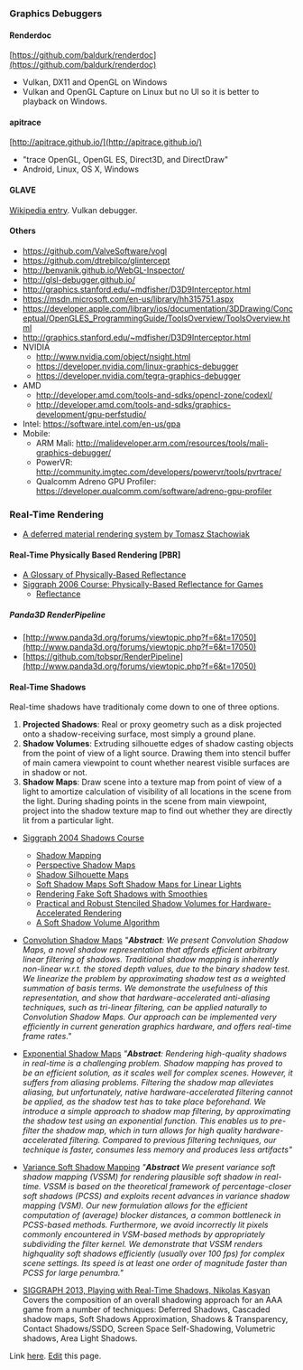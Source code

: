 ### Graphics Debuggers

#### Renderdoc
[https://github.com/baldurk/renderdoc](https://github.com/baldurk/renderdoc)

* Vulkan, DX11 and OpenGL on Windows
* Vulkan and OpenGL Capture on Linux but no UI so it is better to playback on Windows.

#### apitrace
[http://apitrace.github.io/](http://apitrace.github.io/)

* "trace OpenGL, OpenGL ES, Direct3D, and DirectDraw"
* Android, Linux, OS X, Windows

#### GLAVE
[Wikipedia entry](https://en.wikipedia.org/wiki/GLAVE_(software)).
Vulkan debugger.

#### Others

* <https://github.com/ValveSoftware/vogl>
* <https://github.com/dtrebilco/glintercept>
* <http://benvanik.github.io/WebGL-Inspector/>
* <http://glsl-debugger.github.io/>
* <http://graphics.stanford.edu/~mdfisher/D3D9Interceptor.html>
* <https://msdn.microsoft.com/en-us/library/hh315751.aspx>
* <https://developer.apple.com/library/ios/documentation/3DDrawing/Conceptual/OpenGLES_ProgrammingGuide/ToolsOverview/ToolsOverview.html>
* <http://graphics.stanford.edu/~mdfisher/D3D9Interceptor.html>
* NVIDIA
    * <http://www.nvidia.com/object/nsight.html>
    * <https://developer.nvidia.com/linux-graphics-debugger>
    * <https://developer.nvidia.com/tegra-graphics-debugger>
* AMD
    * <http://developer.amd.com/tools-and-sdks/opencl-zone/codexl/>
    * <http://developer.amd.com/tools-and-sdks/graphics-development/gpu-perfstudio/>
* Intel: <https://software.intel.com/en-us/gpa>
* Mobile:
    * ARM Mali: <http://malideveloper.arm.com/resources/tools/mali-graphics-debugger/>
    * PowerVR: <http://community.imgtec.com/developers/powervr/tools/pvrtrace/>
    * Qualcomm Adreno GPU Profiler: <https://developer.qualcomm.com/software/adreno-gpu-profiler>

### Real-Time Rendering

*  [A deferred material rendering system by Tomasz Stachowiak](https://onedrive.live.com/view.aspx?resid=EBE7DEDA70D06DA0!115&app=PowerPoint&authkey=!AP-pDh4IMUug6vs)
 
#### Real-Time Physically Based Rendering [PBR]

* [A Glossary of Physically-Based Reflectance](http://web.archive.org/web/20180218190946/http://jankautz.com/courses/GameCourse/08_Glossary.pdf)
* [Siggraph 2006 Course: Physically-Based Reflectance for Games](http://web.archive.org/web/20161027153222/http://jankautz.com/courses/GameCourse/)
    * [Reflectance](http://web.archive.org/web/20170403181313/http://jankautz.com/courses/GameCourse/02_Reflectance.pdf)

##### Panda3D RenderPipeline

* [http://www.panda3d.org/forums/viewtopic.php?f=6&t=17050](http://www.panda3d.org/forums/viewtopic.php?f=6&t=17050)
* [https://github.com/tobspr/RenderPipeline](http://www.panda3d.org/forums/viewtopic.php?f=6&t=17050)


#### Real-Time Shadows

Real-time shadows have traditionaly come down to one of three options.

1. **Projected Shadows**: Real or proxy geometry such as a disk projected onto a shadow-receiving surface, most simply a ground plane.
1. **Shadow Volumes**: Extruding silhouette edges of shadow casting objects from the point of view of a light source.
                           Drawing them into stencil buffer of main camera viewpoint to count whether nearest visible surfaces are in shadow or not. 
1. **Shadow Maps**: Draw scene into a texture map from point of view of a light to amortize calculation of visibility of all locations in the scene
                        from the light.
                        During shading points in the scene from main viewpoint, project into the shadow texture map to find out whether they are
                        directly lit from a particular light.

* [Siggraph 2004 Shadows Course](http://web.archive.org/web/20161027151834/http://jankautz.com/courses/ShadowCourse/)
    * [Shadow Mapping](http://web.archive.org/web/20170403184159/http://jankautz.com/courses/ShadowCourse/02-ShadowMaps.pdf)
    * [Perspective Shadow Maps](http://web.archive.org/web/20170403124905/http://jankautz.com/courses/ShadowCourse/03-PerspectiveSM.pdf)
    * [Shadow Silhouette Maps](http://web.archive.org/web/20170403181420/http://jankautz.com/courses/ShadowCourse/04-SilhouetteMap.pdf)
    * [Soft Shadow Maps Soft Shadow Maps
for Linear Lights](http://web.archive.org/web/20170403134344/http://jankautz.com/courses/ShadowCourse/05-LinearLights.pdf)
    * [Rendering Fake Soft Shadows
with Smoothies](http://web.archive.org/web/20170403181149/http://jankautz.com/courses/ShadowCourse/06-Smoothies.pdf)
    * [Practical and Robust Stenciled Shadow Volumes for
Hardware-Accelerated Rendering ](http://web.archive.org/web/20180218185437/http://jankautz.com/courses/ShadowCourse/07-ShadowVolumes.pdf)
    * [A Soft Shadow Volume Algorithm](http://web.archive.org/web/20170403134902/http://jankautz.com/courses/ShadowCourse/08-SoftShadowVolumes.pdf)

* [Convolution Shadow Maps](http://web.archive.org/web/20161027151805/http://jankautz.com/publications/csmEGSR07.pdf)
  _"**Abstract**:
  We present Convolution Shadow Maps, a novel shadow representation that affords efficient arbitrary linear filtering
  of shadows. Traditional shadow mapping is inherently non-linear w.r.t. the stored depth values, due to the
  binary shadow test. We linearize the problem by approximating shadow test as a weighted summation of basis
  terms. We demonstrate the usefulness of this representation, and show that hardware-accelerated anti-aliasing
  techniques, such as tri-linear filtering, can be applied naturally to Convolution Shadow Maps. Our approach can
  be implemented very efficiently in current generation graphics hardware, and offers real-time frame rates."_

* [Exponential Shadow Maps](http://web.archive.org/web/20161027150516/http://jankautz.com/publications/esm_gi08.pdf)
  _"**Abstract**:
   Rendering high-quality shadows in real-time is a challenging problem.
   Shadow mapping has proved to be an efficient solution, as it
   scales well for complex scenes. However, it suffers from aliasing
   problems. Filtering the shadow map alleviates aliasing, but unfortunately,
   native hardware-accelerated filtering cannot be applied, as
   the shadow test has to take place beforehand.
   We introduce a simple approach to shadow map filtering, by approximating
   the shadow test using an exponential function. This
   enables us to pre-filter the shadow map, which in turn allows for
   high quality hardware-accelerated filtering. Compared to previous
   filtering techniques, our technique is faster, consumes less memory
   and produces less artifacts"_
* [Variance Soft Shadow Mapping](http://web.archive.org/web/20161027145838/http://jankautz.com/publications/VSSM_PG2010.pdf)
  _"**Abstract**
   We present variance soft shadow mapping (VSSM) for rendering plausible soft shadow in real-time. VSSM is based
   on the theoretical framework of percentage-closer soft shadows (PCSS) and exploits recent advances in variance
   shadow mapping (VSM). Our new formulation allows for the efficient computation of (average) blocker distances,
   a common bottleneck in PCSS-based methods. Furthermore, we avoid incorrectly lit pixels commonly encountered
   in VSM-based methods by appropriately subdividing the filter kernel. We demonstrate that VSSM renders highquality
   soft shadows efficiently (usually over 100 fps) for complex scene settings. Its speed is at least one order of
   magnitude faster than PCSS for large penumbra."_
   
   
* [SIGGRAPH 2013, Playing with Real-Time Shadows, Nikolas Kasyan](http://web.archive.org/web/20161027041400/http://www.crytek.com/download/Playing%20with%20Real-Time%20Shadows.pdf)
   Covers the composition of an overall shadowing approach for an AAA game from a number of techniques:
   Deferred Shadows,
   Cascaded shadow maps,
   Soft Shadows Approximation,
   Shadows & Transparency,
   Contact Shadows/SSDO,
   Screen Space Self-Shadowing,
   Volumetric shadows,
   Area Light Shadows.


Link [here](http://ahcox.com/graphics/graphics-resources). [Edit](https://github.com/ahcox/graphics-resources/edit/master/README.md) this page.
